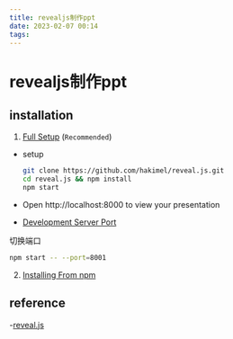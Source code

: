 ```yaml
---
title: revealjs制作ppt  
date: 2023-02-07 00:14  
tags:   
---
```


# revealjs制作ppt

## installation

1. [Full Setup](https://revealjs.com/installation/#full-setup) (`Recommended`)
- setup
    ```bash
    git clone https://github.com/hakimel/reveal.js.git
    cd reveal.js && npm install
    npm start
    ```
- Open http://localhost:8000 to view your presentation

- [Development Server Port](https://revealjs.com/installation/#development-server-port) 

切换端口
```bash
npm start -- --port=8001
```

2. [Installing From npm](https://revealjs.com/installation/#installing-from-npm)


## reference
-[reveal.js](https://revealjs.com/)